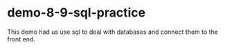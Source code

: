 # demo-8-9-sql-practice

This demo had us use sql to deal with databases and connect them to the front end.
